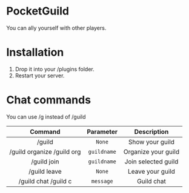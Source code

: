 # PocketGuild

You can ally yourself with other players.

# Installation
1.  Drop it into your /plugins folder.
2.  Restart your server.

# Chat commands

You can use /g instead of /guild

| Command | Parameter | Description |
| :-----: | :-------: | :---------: |
| /guild | `None` | Show your guild |
| /guild organize /guild org | `guildname` | Organize your guild |
| /guild join | `guildname` | Join selected guild |
| /guild leave | `None` | Leave your guild |
| /guild chat /guild c | `message` | Guild chat |
